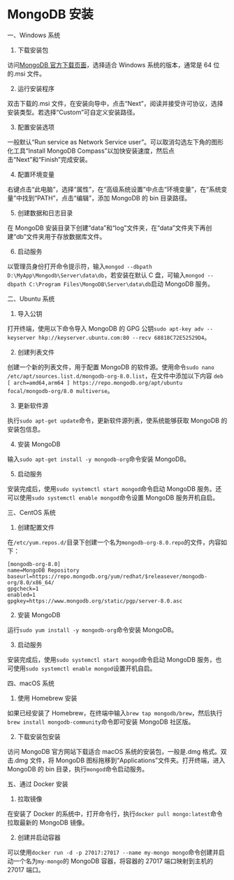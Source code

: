 # MongoDB 安装

一、Windows 系统

1. 下载安装包

访问[MongoDB 官方下载页面](https://www.mongodb.com/try/download/community)，选择适合 Windows 系统的版本，通常是 64 位的.msi 文件。

2. 运行安装程序

双击下载的.msi 文件，在安装向导中，点击“Next”，阅读并接受许可协议，选择安装类型。若选择“Custom”可自定义安装路径。

3. 配置安装选项

一般默认“Run service as Network Service user”。可以取消勾选左下角的图形化工具“Install MongoDB Compass”以加快安装速度，然后点击“Next”和“Finish”完成安装。

4. 配置环境变量

右键点击“此电脑”，选择“属性”，在“高级系统设置”中点击“环境变量”，在“系统变量”中找到“PATH”，点击“编辑”，添加 MongoDB 的 bin 目录路径。

5. 创建数据和日志目录

在 MongoDB 安装目录下创建“data”和“log”文件夹，在“data”文件夹下再创建“db”文件夹用于存放数据库文件。

6. 启动服务

以管理员身份打开命令提示符，输入`mongod --dbpath D:\MyApp\Mongodb\Server\data\db`，若安装在默认 C 盘，可输入`mongod --dbpath C:\Program Files\MongoDB\Server\data\db`启动 MongoDB 服务。

二、Ubuntu 系统

1. 导入公钥

打开终端，使用以下命令导入 MongoDB 的 GPG 公钥`sudo apt-key adv --keyserver hkp://keyserver.ubuntu.com:80 --recv 68818C72E52529D4`。

2. 创建列表文件

创建一个新的列表文件，用于配置 MongoDB 的软件源。使用命令`sudo nano /etc/apt/sources.list.d/mongodb-org-8.0.list`，在文件中添加以下内容
`deb [ arch=amd64,arm64 ] https://repo.mongodb.org/apt/ubuntu focal/mongodb-org/8.0 multiverse`。

3. 更新软件源

执行`sudo apt-get update`命令，更新软件源列表，使系统能够获取 MongoDB 的安装包信息。

4. 安装 MongoDB

输入`sudo apt-get install -y mongodb-org`命令安装 MongoDB。

5. 启动服务

安装完成后，使用`sudo systemctl start mongod`命令启动 MongoDB 服务。还可以使用`sudo systemctl enable mongod`命令设置 MongoDB 服务开机自启。

三、CentOS 系统

1. 创建配置文件

在`/etc/yum.repos.d/`目录下创建一个名为`mongodb-org-8.0.repo`的文件，内容如下：

```
[mongodb-org-8.0]
name=MongoDB Repository
baseurl=https://repo.mongodb.org/yum/redhat/$releasever/mongodb-org/8.0/x86_64/
gpgcheck=1
enabled=1
gpgkey=https://www.mongodb.org/static/pgp/server-8.0.asc
```

2. 安装 MongoDB

运行`sudo yum install -y mongodb-org`命令安装 MongoDB。

3. 启动服务

安装完成后，使用`sudo systemctl start mongod`命令启动 MongoDB 服务，也可使用`sudo systemctl enable mongod`设置开机自启。

四、macOS 系统

1. 使用 Homebrew 安装

如果已经安装了 Homebrew，在终端中输入`brew tap mongodb/brew`，然后执行`brew install mongodb-community`命令即可安装 MongoDB 社区版。

2. 下载安装包安装

访问 MongoDB 官方网站下载适合 macOS 系统的安装包，一般是.dmg 格式。双击.dmg 文件，将 MongoDB 图标拖移到“Applications”文件夹。打开终端，进入 MongoDB 的 bin 目录，执行`mongod`命令启动服务。

五、通过 Docker 安装

1. 拉取镜像

在安装了 Docker 的系统中，打开命令行，执行`docker pull mongo:latest`命令拉取最新的 MongoDB 镜像。

2. 创建并启动容器

可以使用`docker run -d -p 27017:27017 --name my-mongo mongo`命令创建并启动一个名为`my-mongo`的 MongoDB 容器，将容器的 27017 端口映射到主机的 27017 端口。
